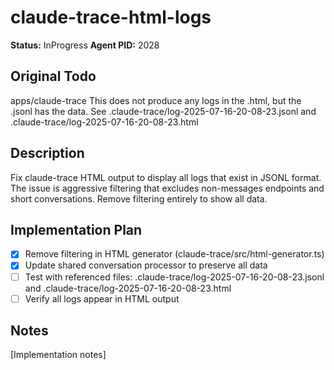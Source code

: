 # claude-trace-html-logs
**Status:** InProgress
**Agent PID:** 2028

## Original Todo
apps/claude-trace This does not produce any logs in the .html, but the .jsonl has the data. See .claude-trace/log-2025-07-16-20-08-23.jsonl and .claude-trace/log-2025-07-16-20-08-23.html

## Description
Fix claude-trace HTML output to display all logs that exist in JSONL format. The issue is aggressive filtering that excludes non-messages endpoints and short conversations. Remove filtering entirely to show all data.

## Implementation Plan
- [x] Remove filtering in HTML generator (claude-trace/src/html-generator.ts)
- [x] Update shared conversation processor to preserve all data
- [ ] Test with referenced files: .claude-trace/log-2025-07-16-20-08-23.jsonl and .claude-trace/log-2025-07-16-20-08-23.html
- [ ] Verify all logs appear in HTML output

## Notes
[Implementation notes]